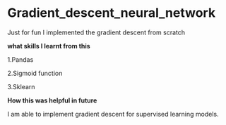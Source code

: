 # Gradient_descent_neural_network

Just for fun I implemented the gradient descent from scratch

**what skills I learnt from this**

1.Pandas

2.Sigmoid function

3.Sklearn

**How this was helpful in future**

I am able to implement gradient descent for supervised learning models.
